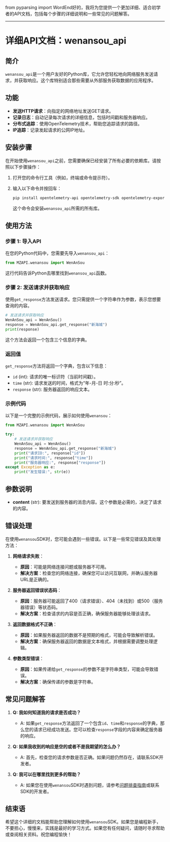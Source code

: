 from pyparsing import WordEnd好的，我将为您提供一个更加详细、适合初学者的API文档，包括每个步骤的详细说明和一些常见的问题解答。

---

# 详细API文档：wenansou_api

## 简介
`wenansou_api`是一个用户友好的Python库，它允许您轻松地向网络服务发送请求，并获取响应。这个库特别适合那些需要从外部服务获取数据的应用程序。

## 功能
- **发送HTTP请求**：向指定的网络地址发送GET请求。
- **记录日志**：自动记录每次请求的详细信息，包括时间戳和服务器响应。
- **分布式追踪**：使用OpenTelemetry技术，帮助您追踪请求的路径。
- **IP追踪**：记录发起请求的公网IP地址。

## 安装步骤
在开始使用`wenansou_api`之前，您需要确保已经安装了所有必要的依赖库。请按照以下步骤操作：

1. 打开您的命令行工具（例如，终端或命令提示符）。
2. 输入以下命令并按回车：

   ```bash
   pip install opentelemetry-api opentelemetry-sdk opentelemetry-exporter-otlp requests
   ```

   这个命令会安装`wenansou_api`所需的所有库。

## 使用方法

### 步骤 1: 导入API
在您的Python代码中，您需要先导入`wenansou_api`：

```python
from MZAPI.wenansou import WenAnSou
```

这行代码告诉Python去哪里找到`wenansou_api`函数。

### 步骤 2: 发送请求并获取响应
使用`get_response`方法发送请求。您只需提供一个字符串作为参数，表示您想要查询的内容。

```python
# 发送请求并获取响应
WenAnSou_api = WenAnSou()
response = WenAnSou_api.get_response("新海城")
print(response)
```

这个方法会返回一个包含三个信息的字典。

### 返回值
`get_response`方法将返回一个字典，包含以下信息：
- `id` (int): 请求的唯一标识符（当前时间戳）。
- `time` (str): 请求发送的时间，格式为“年-月-日 时:分:秒”。
- `response` (str): 服务器返回的响应文本。

### 示例代码
以下是一个完整的示例代码，展示如何使用`wenansou`：

```python
from MZAPI.wenansou import WenAnSou

try:
    # 发送请求并获取响应
    WenAnSou_api = WenAnSou()
    response = WenAnSou_api.get_response("新海城")
    print("请求ID:", response["id"])
    print("请求时间:", response["time"])
    print("服务器响应:", response["response"])
except Exception as e:
    print("发生错误:", str(e))
```

## 参数说明
- **content** (str): 要发送到服务器的消息内容。这个参数是必需的，决定了请求的内容。

## 错误处理
在使用`wenansou`SDK时，您可能会遇到一些错误。以下是一些常见错误及其处理方法：

1. **网络请求失败**：
   - **原因**：可能是网络连接问题或服务器不可用。
   - **解决方案**：检查您的网络连接，确保您可以访问互联网，并确认服务器URL是正确的。

2. **服务器返回错误状态码**：
   - **原因**：服务器可能返回了400（请求错误）、404（未找到）或500（服务器错误）等状态码。
   - **解决方案**：检查请求的内容是否正确，确保服务器能够处理该请求。

3. **返回数据格式不正确**：
   - **原因**：如果服务器返回的数据不是预期的格式，可能会导致解析错误。
   - **解决方案**：确保服务器返回的数据是文本格式，并根据需要调整处理逻辑。

4. **参数类型错误**：
   - **原因**：如果传递给`get_response`的参数不是字符串类型，可能会导致错误。
   - **解决方案**：确保传递的参数是字符串。

## 常见问题解答

1. **Q: 我如何知道我的请求是否成功？**
   - A: 如果`get_response`方法返回了一个包含`id`、`time`和`response`的字典，那么您的请求已经成功发送。您可以检查`response`字段的内容来确定服务器的响应。

2. **Q: 如果我收到的响应是空的或者不是我期望的怎么办？**
   - A: 首先，检查您的请求参数是否正确。如果问题仍然存在，请联系SDK开发者。

3. **Q: 我可以在哪里找到更多的帮助？**
   - A: 如果您在使用`wenansou`SDK时遇到问题，请参考[问题排查指南](../TROUBLESHOOTING.md)或联系SDK的开发者。

## 结束语
希望这个详细的文档能帮助您理解如何使用`wenansou`SDK。如果您是编程新手，不要担心，慢慢来，实践是最好的学习方式。如果您有任何疑问，请随时寻求帮助或查阅相关资料。祝您编程愉快！
